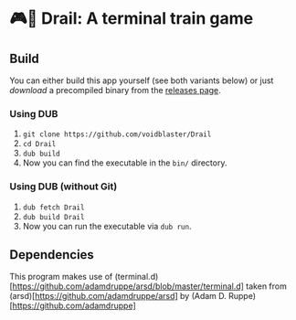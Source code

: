 # 🎮🚂 Drail: A terminal train game


## Build
You can either build this app yourself (see both variants below) or just *download* a precompiled binary from the [releases page](https://github.com/voidblaster/Drail/releases).

### Using DUB
1. `git clone https://github.com/voidblaster/Drail`
2. `cd Drail`
3. `dub build`
4. Now you can find the executable in the `bin/` directory.

### Using DUB (without Git)
1. `dub fetch Drail`
2. `dub build Drail`
3. Now you can run the executable via `dub run`.


## Dependencies
This program makes use of (terminal.d)[https://github.com/adamdruppe/arsd/blob/master/terminal.d] taken from (arsd)[https://github.com/adamdruppe/arsd] by (Adam D. Ruppe)[https://github.com/adamdruppe]
